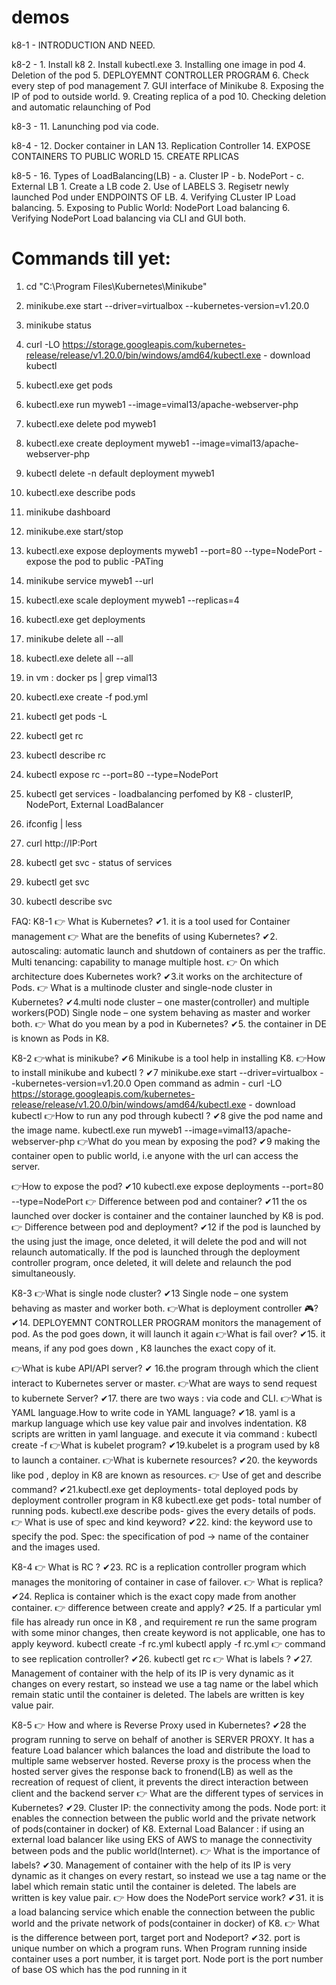 # demos
k8-1 - INTRODUCTION AND NEED.

k8-2 -  1.	Install k8
	2.	Install kubectl.exe
	3.	Installing one image in pod
	4.	Deletion of the pod
	5.	DEPLOYEMNT CONTROLLER PROGRAM
	6.	Check every step of pod management
	7.	GUI interface of Minikube
	8.	Exposing the IP of pod to outside world.
	9.	Creating replica of a pod
	10.	Checking deletion and automatic relaunching of Pod

k8-3 -  11.     Lanunching pod via code.


k8-4 -  12.	Docker container in LAN 
	13. 	Replication Controller
	14.     EXPOSE CONTAINERS TO PUBLIC WORLD
	15. 	CREATE RPLICAS

k8-5 -  16.	Types of LoadBalancing(LB) - a. Cluster IP - b. NodePort - c. External LB
	1. Create a LB code
	2. Use of LABELS
	3. Regisetr newly launched Pod under ENDPOINTS OF LB.
	4. Verifying CLuster IP Load balancing.
	5. Exposing to Public World: NodePort Load balancing
	6. Verifying NodePort Load balancing via CLI and GUI both.


# Commands till yet:

1. cd "C:\Program Files\Kubernetes\Minikube"
2. minikube.exe start --driver=virtualbox --kubernetes-version=v1.20.0
3. minikube status
4. curl -LO https://storage.googleapis.com/kubernetes-release/release/v1.20.0/bin/windows/amd64/kubectl.exe - download kubectl
5. kubectl.exe get pods  
6. kubectl.exe run myweb1 --image=vimal13/apache-webserver-php
7. kubectl.exe delete pod myweb1
8. kubectl.exe create deployment myweb1 --image=vimal13/apache-webserver-php
9. kubectl delete -n default deployment myweb1
10. kubectl.exe describe pods
11. minikube dashboard
12. minikube.exe start/stop
13. kubectl.exe expose deployments myweb1  --port=80  --type=NodePort - expose the pod to public -PATing
14. minikube service myweb1 --url
15. kubectl.exe scale deployment myweb1 --replicas=4
16. kubectl.exe get deployments
17. minikube delete all --all
18. kubectl.exe delete all --all
19. in vm : docker ps |  grep vimal13
20. kubectl.exe create -f pod.yml 

21. kubectl get pods -L <labelKeyName>
22. kubectl get rc   
23. kubectl describe rc <rcName>
24. kubectl expose rc <rcName>  --port=80  --type=NodePort
25. kubectl get services  - loadbalancing perfomed by K8 - clusterIP, NodePort, External LoadBalancer
26. ifconfig | less 
27. curl http://IP:Port

28. kubectl get svc -    status of services
29. kubectl get svc <podName>
30. kubectl describe svc <podName>



FAQ:
K8-1
👉 What is Kubernetes?
✔1. it is a tool used for Container management
👉 What are the benefits of using Kubernetes?
✔2. autoscaling: automatic launch and shutdown of containers as per the traffic.
Multi tenancing: capability to manage multiple host.
👉 On which architecture does Kubernetes work?
✔3.it works on the architecture of Pods.
👉 What is a multinode cluster and single-node cluster in Kubernetes?
✔4.multi node cluster – one master(controller) and multiple workers(POD)
Single node – one system behaving as master and worker both.
👉 What do you mean by a pod in Kubernetes?
✔5. the container in DE is known as Pods in K8.


K8-2
👉what is minikube?
✔6  Minikube is a tool help in installing K8.
👉How to install minikube and kubectl ?
✔7 minikube.exe start --driver=virtualbox --kubernetes-version=v1.20.0
Open command as admin - curl -LO https://storage.googleapis.com/kubernetes-release/release/v1.20.0/bin/windows/amd64/kubectl.exe - download kubectl
👉How to run any pod through kubectl ?
✔8  give the pod name and the image name.
kubectl.exe run myweb1 --image=vimal13/apache-webserver-php
👉What do you mean by exposing the pod?
✔9 making the container open to public world, i.e anyone with the url can access the server.

👉How to expose the pod?
✔10 kubectl.exe expose deployments <podname>  --port=80  --type=NodePort
👉 Difference between pod and container?
✔11 the os launched over docker is container and the container launched by K8 is pod.
👉 Difference between pod and deployment?
✔12 if the pod is launched by the using just the image, once deleted, it will delete the pod and will not relaunch automatically.
If the pod is launched through the deployment controller program, once deleted, it will delete and relaunch the pod simultaneously.

K8-3
👉What is single node cluster?
✔13 Single node – one system behaving as master and worker both.
👉What is deployment controller 🎮?
✔14. DEPLOYEMNT CONTROLLER PROGRAM monitors the management of pod. As the pod goes down, it will launch it again
👉What is fail over?
✔15. it means, if any pod goes down , K8 launches the exact copy of it.



👉What is kube API/API server?
✔ 16.the program through which the client interact to Kubernetes server or master.
👉What are ways to send request to kubernete Server?
✔17. there are two ways : via code and CLI.
👉What is YAML language.How to write code in YAML language?
✔18. yaml is a markup language which use key value pair and involves indentation. K8 scripts are written in yaml language. and execute it via command : kubectl create -f <filename>
👉What is kubelet program?
✔19.kubelet is a program used by k8 to launch a container.
👉What is kubernete resources?
✔20. the keywords like pod , deploy in K8 are known as resources.
👉 Use of get and describe command?
✔21.kubectl.exe get deployments- total deployed pods by deployment controller program in K8
kubectl.exe get pods- total number of running pods.
kubectl.exe describe pods- gives the every details of pods.
👉 What is use of spec and kind keyword?
✔22. kind: the keyword use to specify the pod.
Spec:  the specification of pod -> name of the container and the images used.

K8-4
👉 What is RC ?
✔23. RC is a replication controller program which manages the monitoring of container in case of failover.
👉 What is replica?
✔24. Replica is container which is the exact copy made from another container.
👉 difference between create and apply?
✔25. If a particular yml file has already run once in K8 , and requirement re run the same program with some minor changes, then create keyword is not applicable, one has to apply keyword.
kubectl create -f rc.yml
kubectl apply -f rc.yml
👉 command to see replication controller?
✔26. kubectl get rc
👉 What is labels ?
✔27. Management of container with the help of its IP is very dynamic as it changes on every restart, so instead we use a tag name or the label which remain static until the container is deleted. The labels are written is key value pair.


K8-5
👉 How and where is Reverse Proxy used in Kubernetes?
✔28 the program running to serve on behalf of another is SERVER PROXY. 
It has a feature Load balancer which balances the load and distribute the load to multiple same webserver hosted. 
Reverse proxy is the process when the hosted server gives the response back to fronend(LB) as well as the recreation of request of client, it prevents the direct interaction between client and the backend server 
👉 What are the different types of services in Kubernetes?
✔29.  Cluster IP: the connectivity among the pods.
Node port: it enables the connection between the public world and the private network of pods(container in docker) of K8. 
External Load Balancer : if using an external load balancer like using EKS of AWS to manage the connectivity between pods and the public world(Internet).
👉 What is the importance of labels?
✔30. Management of container with the help of its IP is very dynamic as it changes on every restart, so instead we use a tag name or the label which remain static until the container is deleted. The labels are written is key value pair.
👉 How does the NodePort service work?
✔31. it is a load balancing service which enable the connection between the public world and the private network of pods(container in docker) of K8.
👉 What is the difference between port, target port and Nodeport?
✔32. port is unique number on which a program runs.
When Program running inside container uses a port number, it is target port.
Node port is the port number of base OS which has the pod running in it


